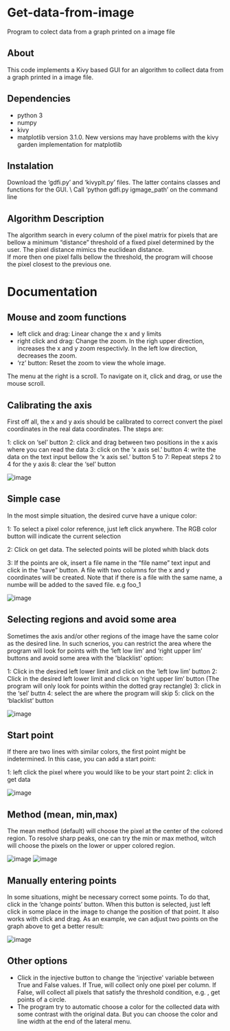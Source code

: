 # Get-data-from-image
Program to colect data from a graph printed on a image file

## About

This code implements a Kivy based GUI for an algorithm to collect data from a graph printed in a image file.

## Dependencies
- python 3
- numpy
- kivy
- matplotlib version 3.1.0. New versions may have problems with the kivy garden implementation for matplotlib

## Instalation

Download the ‘gdfi.py’ and ‘kivyplt.py’ files. The latter contains classes and functions for the GUI. \\
Call ‘python gdfi.py igmage_path’ on the command line

## Algorithm Description

The algorithm search in every column of the pixel matrix for pixels that are bellow a minimum “distance” threshold of a fixed pixel determined by the user. The pixel distance mimics the euclidean distance.  
If more then one pixel falls bellow the threshold, the program will choose the pixel closest to the previous one.

# Documentation

## Mouse and zoom functions

- left click and drag: Linear change the x and y limits
- right click and drag: Change the zoom. In the righ upper direction, increases the x and y zoom respectivly. In the left low direction, decreases the zoom.
- ‘rz’ button: Reset the zoom to view the whole image.

The menu at the right is a scroll. To navigate on it, click and drag, or use the mouse scroll.

## Calibrating the axis

First off all, the x and y axis should be calibrated to correct convert the pixel coordinates in the real data coordinates. The steps are:

1: click on ‘sel’ button
2: click and drag between two positions in the x axis where you can read the data
3: click on the ‘x axis sel.’ button
4: write the data on the text input bellow the ‘x axis sel.’ button
5 to 7: Repeat steps 2 to 4 for the y axis
8: clear the ‘sel’ button

![image](https://user-images.githubusercontent.com/78453361/118064260-0b77a980-b371-11eb-8aaf-4169a6930136.png)

## Simple case

In the most simple situation, the desired curve have a unique color:  

1: To select a pixel color reference, just left click anywhere. The RGB color button will indicate the current selection

2: Click on get data. The selected points will be ploted whith black dots

3: If the points are ok, insert a file name in the “file name” text input and click in the “save” button. A file with two columns for the x and y coordinates will be created. Note that if there is a file with the same name, a numbe will be added to the saved file. e.g foo_1

![image](https://user-images.githubusercontent.com/78453361/118064417-54c7f900-b371-11eb-9230-9d632348d91e.png)

## Selecting regions and avoid some area

Sometimes the axis and/or other regions of the image have the same color as the desired line. In such scnerios, you can restrict the area where the program will look for points with the ‘left low lim’ and ‘right upper lim’ buttons and avoid some area with the 'blacklist' option:  

1: Click in the desired left lower limit and click on the ‘left low lim’ button
2: Click in the desired left lower limit and click on ‘right upper lim’ button (The program will only look for points within the dotted gray rectangle)
3: click in the ‘sel’ buttn
4: select the are where the program will skip
5: click on the ‘blacklist’ button

![image](https://user-images.githubusercontent.com/78453361/118064867-41695d80-b372-11eb-8e3c-988ab9456404.png)

## Start point

If there are two lines with similar colors, the first point might be indetermined. In this case, you can add a start point:  

1: left click the pixel where you would like to be your start point
2: click in get data

![image](https://user-images.githubusercontent.com/78453361/118064900-56de8780-b372-11eb-9292-615f08d37fa8.png)

## Method (mean, min,max)

The mean method (default) will choose the pixel at the center of the colored region. To resolve sharp peaks, one can try the min or max method, witch will choose the pixels on the lower or upper colored region.

![image](https://user-images.githubusercontent.com/78453361/118064985-8097ae80-b372-11eb-9575-e0baf6776573.png)
![image](https://user-images.githubusercontent.com/78453361/118064992-855c6280-b372-11eb-878a-4db557c9e7a6.png)

## Manually entering points

In some situations, might be necessary correct some points. To do that, click in the ‘change points’ button. When this button is selected, just left click in some place in the image to change the position of that point. It also works with click and drag. As an example, we can adjust two points on the graph above to get a better result:  

![image](https://user-images.githubusercontent.com/78453361/118065153-e08e5500-b372-11eb-89a5-fa17eb8174d0.png)

## Other options

- Click in the injective button to change the 'injective' variable between True and False values. If True, will collect only one pixel per column. If False, will collect all pixels that satisfy the threshold condition, e.g. , get points of a circle.
- The program try to automatic choose a color for the collected data with some contrast with the original data. But you can choose the color and line width at the end of the lateral menu. 





